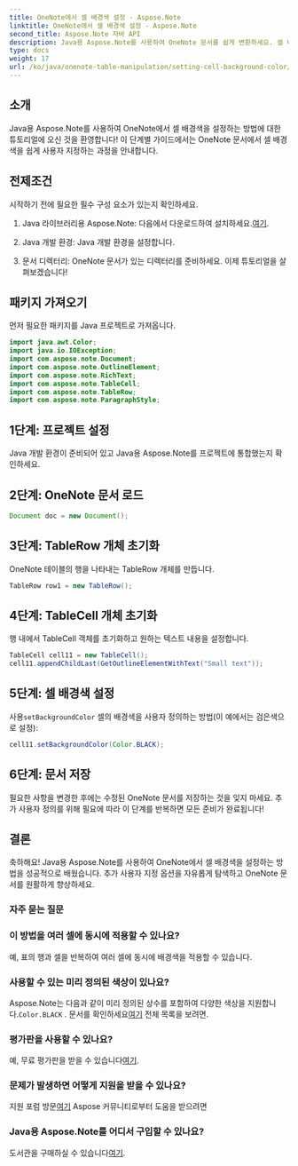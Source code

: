 ```yaml
---
title: OneNote에서 셀 배경색 설정 - Aspose.Note
linktitle: OneNote에서 셀 배경색 설정 - Aspose.Note
second_title: Aspose.Note 자바 API
description: Java용 Aspose.Note를 사용하여 OneNote 문서를 쉽게 변환하세요. 셀 배경색을 손쉽게 사용자 정의하세요. 지금 무료 평가판을 사용해 보세요!
type: docs
weight: 17
url: /ko/java/onenote-table-manipulation/setting-cell-background-color/
---
```

## 소개
Java용 Aspose.Note를 사용하여 OneNote에서 셀 배경색을 설정하는 방법에 대한 튜토리얼에 오신 것을 환영합니다! 이 단계별 가이드에서는 OneNote 문서에서 셀 배경색을 쉽게 사용자 지정하는 과정을 안내합니다.
## 전제조건
시작하기 전에 필요한 필수 구성 요소가 있는지 확인하세요.
1.  Java 라이브러리용 Aspose.Note: 다음에서 다운로드하여 설치하세요.[여기](https://releases.aspose.com/note/java/).
   
2. Java 개발 환경: Java 개발 환경을 설정합니다.
3. 문서 디렉터리: OneNote 문서가 있는 디렉터리를 준비하세요.
이제 튜토리얼을 살펴보겠습니다!
## 패키지 가져오기
먼저 필요한 패키지를 Java 프로젝트로 가져옵니다.
```java
import java.awt.Color;
import java.io.IOException;
import com.aspose.note.Document;
import com.aspose.note.OutlineElement;
import com.aspose.note.RichText;
import com.aspose.note.TableCell;
import com.aspose.note.TableRow;
import com.aspose.note.ParagraphStyle;
```
## 1단계: 프로젝트 설정
Java 개발 환경이 준비되어 있고 Java용 Aspose.Note를 프로젝트에 통합했는지 확인하세요.
## 2단계: OneNote 문서 로드
```java
Document doc = new Document();
```
## 3단계: TableRow 개체 초기화
OneNote 테이블의 행을 나타내는 TableRow 개체를 만듭니다.
```java
TableRow row1 = new TableRow();
```
## 4단계: TableCell 개체 초기화
행 내에서 TableCell 객체를 초기화하고 원하는 텍스트 내용을 설정합니다.
```java
TableCell cell11 = new TableCell();
cell11.appendChildLast(GetOutlineElementWithText("Small text"));
```
## 5단계: 셀 배경색 설정
 사용`setBackgroundColor` 셀의 배경색을 사용자 정의하는 방법(이 예에서는 검은색으로 설정):
```java
cell11.setBackgroundColor(Color.BLACK);
```
## 6단계: 문서 저장
필요한 사항을 변경한 후에는 수정된 OneNote 문서를 저장하는 것을 잊지 마세요.
추가 사용자 정의를 위해 필요에 따라 이 단계를 반복하면 모든 준비가 완료됩니다!
## 결론
축하해요! Java용 Aspose.Note를 사용하여 OneNote에서 셀 배경색을 설정하는 방법을 성공적으로 배웠습니다. 추가 사용자 지정 옵션을 자유롭게 탐색하고 OneNote 문서를 원활하게 향상하세요.
### 자주 묻는 질문
### 이 방법을 여러 셀에 동시에 적용할 수 있나요?
예, 표의 행과 셀을 반복하여 여러 셀에 동시에 배경색을 적용할 수 있습니다.
### 사용할 수 있는 미리 정의된 색상이 있나요?
 Aspose.Note는 다음과 같이 미리 정의된 상수를 포함하여 다양한 색상을 지원합니다.`Color.BLACK` . 문서를 확인하세요[여기](https://reference.aspose.com/note/java/) 전체 목록을 보려면.
### 평가판을 사용할 수 있나요?
 예, 무료 평가판을 받을 수 있습니다[여기](https://releases.aspose.com/).
### 문제가 발생하면 어떻게 지원을 받을 수 있나요?
 지원 포럼 방문[여기](https://forum.aspose.com/c/note/28) Aspose 커뮤니티로부터 도움을 받으려면
### Java용 Aspose.Note를 어디서 구입할 수 있나요?
 도서관을 구매하실 수 있습니다[여기](https://purchase.aspose.com/buy).